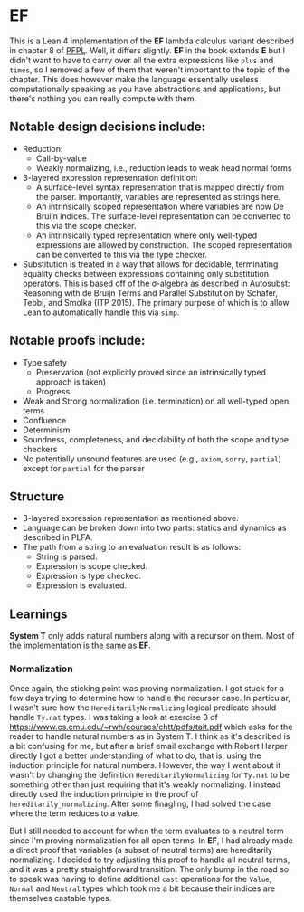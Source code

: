 # **EF**

This is a Lean 4 implementation of the **EF** lambda calculus variant described in chapter 8 of [PFPL](http://www.cs.cmu.edu/~rwh/pfpl.html). Well, it differs slightly. **EF** in the book extends **E** but I didn't want to have to carry over all the extra expressions like `plus` and `times`, so I removed a few of them that weren't important to the topic of the chapter. This does however make the language essentially useless computationally speaking as you have abstractions and applications, but there's nothing you can really compute with them.

## Notable design decisions include:
 * Reduction:
    + Call-by-value
    + Weakly normalizing, i.e., reduction leads to weak head normal forms 
 * 3-layered expression representation definition:
    + A surface-level syntax representation that is mapped directly from the parser. Importantly, variables are represented as strings here.
    + An intrinsically scoped representation where variables are now De Bruijn indices. The surface-level representation can be converted to this via the scope checker.
    + An intrinsically typed representation where only well-typed expressions are allowed by construction. The scoped representation can be converted to this via the type checker.
 * Substitution is treated in a way that allows for decidable, terminating equality checks between expressions containing only substitution operators. This is based off of the σ-algebra as described in Autosubst: Reasoning with de Bruijn Terms and Parallel Substitution by Schafer, Tebbi, and Smolka (ITP 2015). The primary purpose of which is to allow Lean to automatically handle this via `simp`.

## Notable proofs include:
 * Type safety
    + Preservation (not explicitly proved since an intrinsically typed approach is taken)
    + Progress
 * Weak and Strong normalization (i.e. termination) on all well-typed open terms
 * Confluence
 * Determinism
 * Soundness, completeness, and decidability of both the scope and type checkers
 * No potentially unsound features are used (e.g., `axiom`, `sorry`, `partial`) except for `partial` for the parser

## Structure

 * 3-layered expression representation as mentioned above.
 * Language can be broken down into two parts: statics and dynamics as described in PLFA.
 * The path from a string to an evaluation result is as follows:
    + String is parsed.
    + Expression is scope checked.
    + Expression is type checked.
    + Expression is evaluated.

## Learnings

**System T** only adds natural numbers along with a recursor on them. Most of the implementation is the same as **EF**.

### Normalization

Once again, the sticking point was proving normalization. I got stuck for a few days trying to determine how to handle the recursor case. In particular, I wasn't sure how the `HereditarilyNormalizing` logical predicate should handle `Ty.nat` types. I was taking a look at exercise 3 of https://www.cs.cmu.edu/~rwh/courses/chtt/pdfs/tait.pdf which asks for the reader to handle natural numbers as in System T. I think as it's described is a bit confusing for me, but after a brief email exchange with Robert Harper directly I got a better understanding of what to do, that is, using the induction principle for natural numbers. However, the way I went about it wasn't by changing the definition `HereditarilyNormalizing` for `Ty.nat` to be something other than just requiring that it's weakly normalizing. I instead directly used the induction principle in the proof of `hereditarily_normalizing`. After some finagling, I had solved the case where the term reduces to a value.

But I still needed to account for when the term evaluates to a neutral term since I'm proving normalization for all open terms. In **EF**, I had already made a direct proof that variables (a subset of neutral terms) are hereditarily normalizing. I decided to try adjusting this proof to handle all neutral terms, and it was a pretty straightforward transition. The only bump in the road so to speak was having to define additional `cast` operations for the `Value`, `Normal` and `Neutral` types which took me a bit because their indices are themselves castable types.
